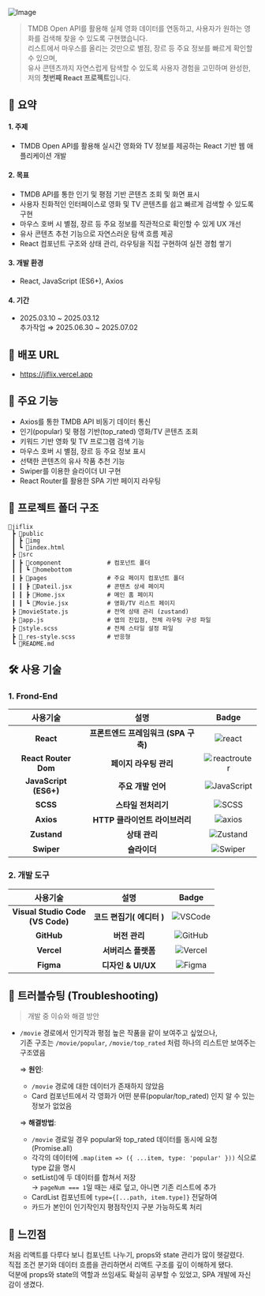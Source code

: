 ![Image](https://github.com/user-attachments/assets/0cc5a221-5fee-4e58-9684-425d9b33e4ad)

> TMDB Open API를 활용해 실제 영화 데이터를 연동하고, 사용자가 원하는 영화를 검색해 찾을 수 있도록 구현했습니다. <br>
> 리스트에서 마우스를 올리는 것만으로 별점, 장르 등 주요 정보를 빠르게 확인할 수 있으며,<br>
> 유사 콘텐츠까지 자연스럽게 탐색할 수 있도록 사용자 경험을 고민하며 완성한, 저의 **첫번째 React 프로젝트**입니다.


## 🎥 요약

#### 1. **주제**

- TMDB Open API를 활용해 실시간 영화와 TV 정보를 제공하는 React 기반 웹 애플리케이션 개발

#### 2. **목표**

* TMDB API를 통한 인기 및 평점 기반 콘텐츠 조회 및 화면 표시
* 사용자 친화적인 인터페이스로 영화 및 TV 콘텐츠를 쉽고 빠르게 검색할 수 있도록 구현
* 마우스 호버 시 별점, 장르 등 주요 정보를 직관적으로 확인할 수 있게 UX 개선
* 유사 콘텐츠 추천 기능으로 자연스러운 탐색 흐름 제공
* React 컴포넌트 구조와 상태 관리, 라우팅을 직접 구현하여 실전 경험 쌓기

#### 3. **개발 환경**

* React, JavaScript (ES6+), Axios

#### 4. **기간**

* 2025.03.10 ~ 2025.03.12<br>
추가작업 ⇒ 2025.06.30 ~ 2025.07.02

## 🔗 배포 URL

* https://jiflix.vercel.app


## 📌 주요 기능

* Axios를 통한 TMDB API 비동기 데이터 통신
* 인기(popular) 및 평점 기반(top_rated) 영화/TV 콘텐츠 조회
* 키워드 기반 영화 및 TV 프로그램 검색 기능
* 마우스 호버 시 별점, 장르 등 주요 정보 표시
* 선택한 콘텐츠의 유사 작품 추천 기능
* Swiper를 이용한 슬라이더 UI 구현
* React Router를 활용한 SPA 기반 페이지 라우팅


## 💼 프로젝트 폴더 구조

```
🎥jiflix
 ┣ 📂public
 ┃ ┣ 📂img
 ┃ ┗ 📜index.html
 ┣ 📂src
 ┃ ┣ 📂component             # 컴포넌트 폴더
 ┃ ┃ ┗ 📂homebottom
 ┃ ┣ 📂pages                 # 주요 페이지 컴포넌트 폴더
 ┃ ┃ ┣ 📜Dateil.jsx          # 콘텐츠 상세 페이지
 ┃ ┃ ┣ 📜Home.jsx            # 메인 홈 페이지
 ┃ ┃ ┗ 📜Movie.jsx           # 영화/TV 리스트 페이지
 ┣ 📜movieState.js           # 전역 상태 관리 (zustand)
 ┣ 📜app.js                  # 앱의 진입점, 전체 라우팅 구성 파일
 ┣ 📜style.scss              # 전체 스타일 설정 파일
 ┣ 📜_res-style.scss         # 반응형
 ┗ 📜README.md
```

## 🛠️ 사용 기술

### 1. Frond-End

| 사용기술 | 설명 |Badge |
| :---:| :---: | :---: |
| **React** | **프론트엔드 프레임워크 (SPA 구축)** |![react](https://img.shields.io/badge/React-61DAFB?style=flat-square&logo=react&logoColor=white)|
|**React Router Dom** | **페이지 라우팅 관리** |![reactrouter](https://img.shields.io/badge/ReactRouter-CA4245?style=flat-square&logo=reactrouter&logoColor=white)|
|**JavaScript (ES6+)** | **주요 개발 언어** |![JavaScript](https://img.shields.io/badge/JavaScript-F7DF1E?style=flat-square&logo=JavaScript&logoColor=white)|
|**SCSS** | **스타일 전처리기** |![SCSS](https://img.shields.io/badge/SCSS-CC6699?style=flat-square&logo=sass&logoColor=white)|
| **Axios** | **HTTP 클라이언트 라이브러리** |![axios](https://img.shields.io/badge/Axios-5A29E4?style=flat-square&logo=axios&logoColor=white)|
|**Zustand** | **상태 관리**|![Zustand](https://img.shields.io/badge/Zustand-181717?style=flat-square&logo=data:image/png;base64,iVBORw0KGgoAAAANSUhEUgAAABQAAAAUCAYAAACNiR0NAAAACXBIWXMAAA7EAAAOxAGVKw4bAAAAv0lEQVQ4jeVUMQ7DIAx0KmZGlJGJB+RBjLyC1/ADVr7AC8gzCBJs7lCpUhqw0qpDqp7kxSefDWd5QkQYwVqLQogh/4oYIwAiDiOlhO/AOYe30+1P4g8FGUUqpSaC7q4Hs9ai1rorFkJAKeUuX0qBZVmGjZgQApRSXVJKeeByzsTQv2DK911urXX/hXMOpZQDt20bcM67NbVWmKjj8AnIJ6/rivDYt2fknMkJrm/K9QXJ4+C9h3med7laKxhjhjV3vjqJYwKihcAAAAAASUVORK5CYII=&logoColor=white)|
| **Swiper** | **슬라이더** |![Swiper](https://img.shields.io/badge/Swiper-6332F6?style=flat-square&logo=axios&logoColor=white)|

### 2. 개발 도구

|사용기술 | 설명 | Badge | 
|:---:| :---: |:---: |
| **Visual Studio Code<br>(VS Code)** | **코드 편집기( 에디터 )** |![VSCode](https://img.shields.io/badge/VSCode-007ACC?style=flat-square&logo=data:image/svg+xml;base64,PHN2ZyB3aWR0aD0iMzIiIGhlaWdodD0iMzIiIHZpZXdCb3g9IjAgMCAzMiAzMiIgZmlsbD0ibm9uZSIgeG1sbnM9Imh0dHA6Ly93d3cudzMub3JnLzIwMDAvc3ZnIj4KPHBhdGggZD0iTTI0LjAwMyAyTDEyIDEzLjMwM0w0Ljg0IDhMMiAxMEw4Ljc3MiAxNkwyIDIyTDQuODQgMjRMMTIgMTguNzAyTDI0LjAwMyAzMEwzMCAyNy4wODdWNC45MTNMMjQuMDAzIDJaTTI0IDkuNDM0VjIyLjU2NkwxNS4yODkgMTZMMjQgOS40MzRaIiBmaWxsPSJ3aGl0ZSIvPgo8L3N2Zz4K&logoColor=white) |
|**GitHub** | **버전 관리** |![GitHub](https://img.shields.io/badge/GitHub-181717?style=flat-square&logo=GitHub&logoColor=white)| 
| **Vercel** | **서버리스 플랫폼** |![Vercel](https://img.shields.io/badge/Vercel-000000?style=flat-square&logo=vercel&logoColor=white)|
| **Figma** | **디자인 & UI/UX**|![Figma](https://img.shields.io/badge/Figma-F24E1E?style=flat-square&logo=Figma&logoColor=white) |

## 🐞 트러블슈팅 (Troubleshooting)

> 개발 중 이슈와 해결 방안

 * ```/movie``` 경로에서 인기작과 평점 높은 작품을 같이 보여주고 싶었으나,<br>
    기존 구조는 ```/movie/popular```, ```/movie/top_rated``` 처럼 하나의 리스트만 보여주는 구조였음

    ⇒ **원인**: 
    * ```/movie``` 경로에 대한 데이터가 존재하지 않았음
    * Card 컴포넌트에서 각 영화가 어떤 분류(popular/top_rated) 인지 알 수 있는 정보가 없었음

    ⇒ **해결방법**: 
    * ```/movie``` 경로일 경우 popular와 top_rated 데이터를 동시에 요청 (Promise.all)
    * 각각의 데이터에 ```.map(item => ({ ...item, type: 'popular' }))``` 식으로 type 값을 명시
    * setList()에 두 데이터를 합쳐서 저장<br>
        → ```pageNum === 1```일 때는 새로 덮고, 아니면 기존 리스트에 추가
    * CardList 컴포넌트에 ```type={[...path, item.type]}``` 전달하여
    * 카드가 본인이 인기작인지 평점작인지 구분 가능하도록 처리


## 💭 느낀점

처음 리액트를 다루다 보니 컴포넌트 나누기, props와 state 관리가 많이 헷갈렸다.<br>
직접 조건 분기와 데이터 흐름을 관리하면서 리액트 구조를 깊이 이해하게 됐다.<br>
덕분에 props와 state의 역할과 쓰임새도 확실히 공부할 수 있었고, SPA 개발에 자신감이 생겼다.
